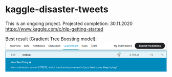 # kaggle-disaster-tweets

This is an ongoing project. Projected completion: 30.11.2020  
https://www.kaggle.com/c/nlp-getting-started

Best result (Gradient Tree Boosting model):  
![](/leaderboard.png?raw=true)
